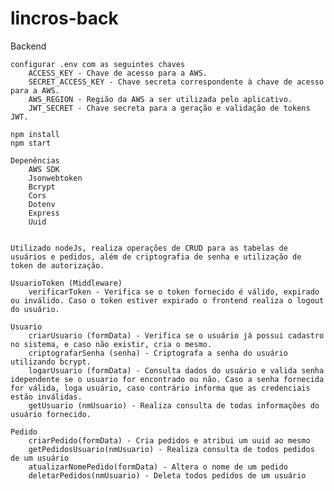 # lincros-back

Backend		

	configurar .env com as seguintes chaves
		ACCESS_KEY - Chave de acesso para a AWS.
		SECRET_ACCESS_KEY - Chave secreta correspondente à chave de acesso para a AWS.
		AWS_REGION - Região da AWS a ser utilizada pelo aplicativo.
		JWT_SECRET - Chave secreta para a geração e validação de tokens JWT.
	
	npm install
	npm start

	Depenências
		AWS SDK
		Jsonwebtoken
		Bcrypt
		Cors
		Dotenv
		Express
		Uuid

		
	Utilizado nodeJs, realiza operações de CRUD para as tabelas de usuários e pedidos, além de criptografia de senha e utilização de token de autorização.

	UsuarioToken (Middleware)
		verificarToken - Verifica se o token fornecido é válido, expirado ou inválido. Caso o token estiver expirado o frontend realiza o logout do usuário.

	Usuario
		criarUsuario (formData) - Verifica se o usuário já possui cadastro no sistema, e caso não existir, cria o mesmo.
		criptografarSenha (senha) - Criptografa a senha do usuário utilizando bcrypt.
		logarUsuario (formData) - Consulta dados do usuário e valida senha idependente se o usuario for encontrado ou não. Caso a senha fornecida for válida, loga usuário, caso contrário informa que as credenciais estão inválidas.
		getUsuario (nmUsuario) - Realiza consulta de todas informações do usuário fornecido.

	Pedido
		criarPedido(formData) - Cria pedidos e atribui um uuid ao mesmo
		getPedidosUsuario(nmUsuario) - Realiza consulta de todos pedidos de um usuário
		atualizarNomePedido(formData) - Altera o nome de um pedido
		deletarPedidos(nmUsuario) - Deleta todos pedidos de um usuário
